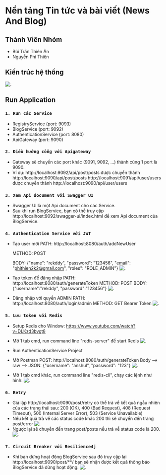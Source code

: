 # Nền tảng Tin tức và bài viết (News And Blog)

## Thành Viên Nhóm
- Bùi Trần Thiên Ân
- Nguyễn Phi Thiên
## Kiến trúc hệ thống
  ![.](demo-images/ktpm.png)
## Run Application

### `1. Run các Service`
+ RegistryService (port: 9093)
+ BlogService (port: 9092)
+ AuthenticationService (port: 8080)
+ ApiGateway (port: 9090)

### `2. Điều hướng cổng với Apigateway`
+ Gateway sẽ chuyển các port khác (9091, 9092, ...) thành cùng 1 port là 9090.
+ Ví dụ:
http://localhost:9092/api/post/posts được chuyển thành http://localhost:9090/api/post/posts 
http://localhost:9091/api/user/users được chuyển thành http://localhost:9090/api/user/users


### `3. Xem Api document với Swagger UI`
+ Swagger UI là một Api document cho các Service.
+ Sau khi run BlogService, bạn có thể truy cập http://localhost:9092/swagger-ui/index.html để xem Api document của BlogService.


### `4. Authentication Service với JWT`
+ Tạo user mới
  PATH: http://localhost:8080/auth/addNewUser
  
  METHOD: POST
  
  BODY: {"name": "rekddy", "password": "123456", "email": "phithien2k2@gmail.com", "roles": "ROLE_ADMIN"}
  ![.](demo-images/add-new-user.PNG)
+ Tạo token để đăng nhập
  PATH: http://localhost:8080/auth/generateToken
  METHOD: POST
  BODY: {"username":"rekddy", "password":"123456"}
  ![.](demo-images/generate-token.PNG)
+ Đăng nhập với quyền ADMIN
  PATH: http://localhost:8080/auth/login/admin
  METHOD: GET
  Bearer Token
  ![.](demo-images/login-admin.PNG)

### `5. Lưu token với Redis`
+ Setup Redis cho Window:
   https://www.youtube.com/watch?v=DLKzd3bvgt8

+ Mở 1 tab cmd, run command line "redis-server" để start Redis
  ![.](demo-images/redis-server.PNG)
+ Run AuthenticationService Project
+ Mở Postman
  POST: http://localhost:8080/auth/generateToken
  Body --> raw --> JSON: {"username": "anshul", "password": "123"}
  ![.](demo-images/redis-postman.PNG)
+ Mở 1 tab cmd khác, run command line "redis-cli", chạy các lệnh như hình:
  ![.](demo-images/redis-client.PNG)


### `6. Retry`
+ Giả lập http://localhost:9090/post/retry có thể trả về kết quả ngẫu nhiên của các trạng thái sau: 200 (OK), 400 (Bad Request), 408 (Request Timeout), 500 (Internal Server Error), 503 (Service Unavailable)
+ Nếu kết quả trả về các status code khác 200 thì sẽ chuyển đến trang post/error
  ![.](demo-images/retry.PNG)
+ Ngược lại sẽ chuyển đến trang post/posts nếu trả về status code là 200.
  ![.](demo-images/retry-success.PNG)

### `7. Circuit Breaker với Resilience4j`
+ Khi bạn dừng hoạt động BlogService sau đó truy cập lại http://localhost:9090/post/**/ bạn sẽ nhận được kết quả thông báo BlogService đã dừng hoạt động.
  ![.](demo-images/circuit-breaker.PNG)
